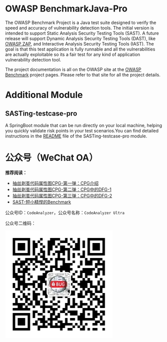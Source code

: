 # OWASP BenchmarkJava-Pro

The OWASP Benchmark Project is a Java test suite designed to verify the speed and accuracy of vulnerability detection tools. The initial version is intended to support Static Analysis Security Testing Tools (SAST). A future release will support Dynamic Analysis Security Testing Tools (DAST), like <a href="https://www.owasp.org/index.php/ZAP">OWASP ZAP</a>, and Interactive Analysis Security Testing Tools (IAST). The goal is that this test application is fully runnable and all the vulnerabilities are actually exploitable so its a fair test for any kind of application vulnerability detection tool.

The project documentation is all on the OWASP site at the <a href="https://www.owasp.org/index.php/Benchmark">OWASP Benchmark</a> project pages. Please refer to that site for all the project details.

# Additional Module

## SASTing-testcase-pro

A SpringBoot module that can be run directly on your local machine, helping you quickly validate risk points in your test scenarios.You can find detailed instructions in the [README](SASTing-testcase-pro/README.md) file of the SASTing-testcase-pro module.

# 公众号（WeChat OA）

**推荐阅读：**

- [抽丝剥茧代码属性图CPG-第一弹：CPG介绍](https://mp.weixin.qq.com/s/JieX9Q4KLDAfH4s_FCvoXQ)
- [抽丝剥茧代码属性图CPG-第二弹：CPG中的DFG-1](https://mp.weixin.qq.com/s/GtnILXWXaPWKmnammGaMuQ)
- [抽丝剥茧代码属性图CPG-第三弹：CPG中的DFG-2](https://mp.weixin.qq.com/s/x7cAdgn6qx13vw_ODQNb7g)
- [SAST-短小精悍的Benchmark](https://mp.weixin.qq.com/s/s9k6YTTrf-Wj0A_vAce4Fg)

公众号ID：`CodeAnalyzer`，公众号名称：`CodeAnalyzer Ultra`

公众号二维码：

![Alt text](SASTing-testcase-pro/src/main/resources/CodeAnalyzer_ewm.jpg)